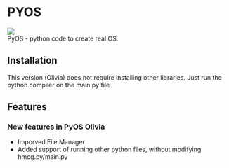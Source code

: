 # PYOS
<img src="https://i.ibb.co/YddVV7Y/nv-1.png"></img>
<br>
PyOS - python code to create real OS.

## Installation

This version (Olivia) does not require installing other libraries. Just run the python compiler on the main.py file

## Features

### New features in PyOS Olivia

* Imporved File Manager
* Added support of running other python files, without modifying hmcg.py/main.py

